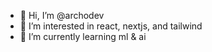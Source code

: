 - 👋 Hi, I’m @archodev
- 👀 I’m interested in react, nextjs, and tailwind
- 🌱 I’m currently learning ml & ai

<!---
archodev/archodev is a ✨ special ✨ repository because its `README.md` (this file) appears on your GitHub profile.
You can click the Preview link to take a look at your changes.
--->
